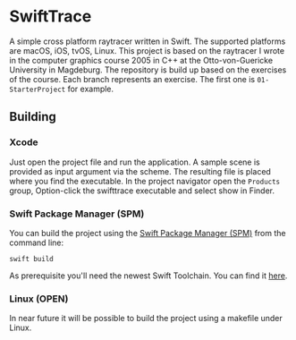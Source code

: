 # SwiftTrace

A simple cross platform raytracer written in Swift. The supported platforms are macOS, iOS, tvOS, Linux. This project is based on the raytracer I wrote in the computer graphics course 2005 in C++ at the Otto-von-Guericke University in Magdeburg. The repository is build up based on the exercises of the course. Each branch represents an exercise. The first one is `01-StarterProject` for example.

## Building

### Xcode

Just open the project file and run the application. A sample scene is provided as input argument via the scheme. The resulting file is placed where you find the executable. In the project navigator open the `Products` group, Option-click the swifttrace executable and select show in Finder.

### Swift Package Manager (SPM)

You can build the project using the [Swift Package Manager (SPM)](https://swift.org/package-manager/) from the command line:

`swift build`

As prerequisite you'll need the newest Swift Toolchain. You can find it [here](https://swift.org/download/). 

### Linux (**OPEN**)

In near future it will be possible to build the project using a makefile under Linux.
